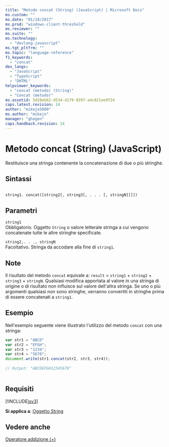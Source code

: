 ```yaml
---
title: "Metodo concat (String) (JavaScript) | Microsoft Docs"
ms.custom: ""
ms.date: "01/18/2017"
ms.prod: "windows-client-threshold"
ms.reviewer: ""
ms.suite: ""
ms.technology: 
  - "devlang-javascript"
ms.tgt_pltfrm: ""
ms.topic: "language-reference"
f1_keywords: 
  - "concat"
dev_langs: 
  - "JavaScript"
  - "TypeScript"
  - "DHTML"
helpviewer_keywords: 
  - "concat (metodo) (String)"
  - "Concat (metodo)"
ms.assetid: 5d28ebb2-d534-4179-9297-a4c821ee9f24
caps.latest.revision: 14
author: "mikejo5000"
ms.author: "mikejo"
manager: "ghogen"
caps.handback.revision: 14
---
```

# Metodo concat (String) (JavaScript)
Restituisce una stringa contenente la concatenazione di due o più stringhe.  
  
## Sintassi  
  
```  
  
string1. concat([string2[, string3[, . . . [, stringN]]]])  
```  
  
## Parametri  
 `string1`  
 Obbligatorio.  Oggetto `String` o valore letterale stringa a cui vengono concatenate tutte le altre stringhe specificate.  
  
 `string2,. . ., stringN`  
 Facoltativo.  Stringa da accodare alla fine di `string1`.  
  
## Note  
 Il risultato del metodo `concat` equivale a: `result` \= `string1` \+ `string2` \+ `string3` \+ `stringN`.  Qualsiasi modifica apportata al valore in una stringa di origine o di risultato non influisce sul valore dell'altra stringa.  Se uno o più argomenti qualsiasi non sono stringhe, verranno convertiti in stringhe prima di essere concatenati a `string1`.  
  
## Esempio  
 Nell'esempio seguente viene illustrato l'utilizzo del metodo `concat` con una stringa:  
  
```javascript  
var str1 = "ABCD"  
var str2 = "EFGH";  
var str3 = "1234";  
var str4 = "5678";  
document.write(str1.concat(str2, str3, str4));  
  
// Output: "ABCDEFGH12345678"  
  
```  
  
## Requisiti  
 [!INCLUDE[jsv3](../../javascript/reference/includes/jsv3-md.md)]  
  
 **Si applica a**: [Oggetto String](../../javascript/reference/string-object-javascript.md)  
  
## Vedere anche  
 [Operatore addizione \(\+\)](../../javascript/reference/addition-operator-decrement-javascript.md)